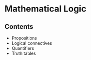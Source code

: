 # Mathematical Logic

## Contents

 - Propositions
 - Logical connectives
 - Quantifiers
 - Truth tables
